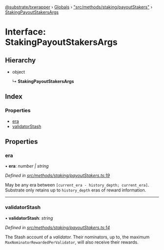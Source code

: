 [@substrate/txwrapper](../README.md) › [Globals](../globals.md) › ["src/methods/staking/payoutStakers"](../modules/_src_methods_staking_payoutstakers_.md) › [StakingPayoutStakersArgs](_src_methods_staking_payoutstakers_.stakingpayoutstakersargs.md)

# Interface: StakingPayoutStakersArgs

## Hierarchy

* object

  ↳ **StakingPayoutStakersArgs**

## Index

### Properties

* [era](_src_methods_staking_payoutstakers_.stakingpayoutstakersargs.md#era)
* [validatorStash](_src_methods_staking_payoutstakers_.stakingpayoutstakersargs.md#validatorstash)

## Properties

###  era

• **era**: *number | string*

*Defined in [src/methods/staking/payoutStakers.ts:19](https://github.com/paritytech/txwrapper/blob/e82a68c/src/methods/staking/payoutStakers.ts#L19)*

May be any era between `[current_era - history_depth; current_era]`. Substrate only
retains up to `history_depth` eras of reward information.

___

###  validatorStash

• **validatorStash**: *string*

*Defined in [src/methods/staking/payoutStakers.ts:14](https://github.com/paritytech/txwrapper/blob/e82a68c/src/methods/staking/payoutStakers.ts#L14)*

The Stash account of a _validator._ Their nominators, up to, the maximum
`MaxNominatorRewardedPerValidator`, will also receive their rewards.
